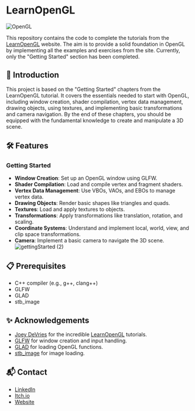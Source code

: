 # LearnOpenGL
![OpenGL](https://upload.wikimedia.org/wikipedia/commons/thumb/e/e9/Opengl-logo.svg/1200px-Opengl-logo.svg.png?20230524144527)

This repository contains the code to complete the tutorials from the [LearnOpenGL](https://learnopengl.com/) website. The aim is to provide a solid foundation in OpenGL by implementing all the examples and exercises from the site. Currently, only the "Getting Started" section has been completed.

## 📝 Introduction

This project is based on the "Getting Started" chapters from the LearnOpenGL tutorial. It covers the essentials needed to start with OpenGL, including window creation, shader compilation, vertex data management, drawing objects, using textures, and implementing basic transformations and camera navigation. By the end of these chapters, you should be equipped with the fundamental knowledge to create and manipulate a 3D scene.

## 🛠️ Features

### Getting Started

- **Window Creation**: Set up an OpenGL window using GLFW.
- **Shader Compilation**: Load and compile vertex and fragment shaders.
- **Vertex Data Management**: Use VBOs, VAOs, and EBOs to manage vertex data.
- **Drawing Objects**: Render basic shapes like triangles and quads.
- **Textures**: Load and apply textures to objects.
- **Transformations**: Apply transformations like translation, rotation, and scaling.
- **Coordinate Systems**: Understand and implement local, world, view, and clip space transformations.
- **Camera**: Implement a basic camera to navigate the 3D scene.
![gettingStarted (2)](https://github.com/thomascsigai/LearnOpenGL/assets/26554292/cccf5145-4c65-4fd4-ad74-7fb8865c1091)

## 📋 Prerequisites

- C++ compiler (e.g., g++, clang++)
- GLFW
- GLAD
- stb_image

## ✨ Acknowledgements

- [Joey DeVries](https://github.com/JoeyDeVries) for the incredible [LearnOpenGL](https://learnopengl.com/) tutorials.
- [GLFW](https://www.glfw.org/) for window creation and input handling.
- [GLAD](https://glad.dav1d.de/) for loading OpenGL functions.
- [stb_image](https://github.com/nothings/stb) for image loading.

## 📬 Contact

- [LinkedIn](https://www.linkedin.com/in/thomas-csigai/)
- [Itch.io](https://thomas-csigai.itch.io/)
- [Website](https://thomascsigai.github.io/)

